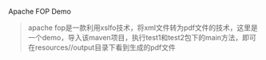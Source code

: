 Apache FOP Demo

>apache fop是一款利用xslfo技术，将xml文件转为pdf文件的技术，这里是一个demo，导入该maven项目，执行test1和test2包下的main方法，即可在resources//output目录下看到生成的pdf文件



